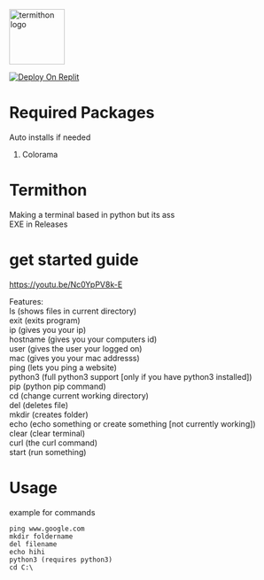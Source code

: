 <img src="https://raw.githubusercontent.com/IdkDwij/Termithon/main/termithon.ico" alt="termithon logo" height="100px">

<a href="https://replit.com/github/IdkDwij/Termithon"><img src="https://raw.githubusercontent.com/BinBashBanana/deploy-buttons/master/buttons/remade/replit.svg" alt="Deploy On Replit"></a>

# Required Packages
Auto installs if needed
1. Colorama


# Termithon
Making a terminal based in python but its ass<br>
EXE in Releases

# get started guide
https://youtu.be/Nc0YpPV8k-E

Features:<br>
ls (shows files in current directory)<br>
exit (exits program)<br>
ip (gives you your ip)<br>
hostname (gives you your computers id)<br>
user (gives the user your logged on)<br>
mac (gives you your mac addresss)<br>
ping (lets you ping a website)<br>
python3 (full python3 support [only if you have python3 installed])<br>
pip (python pip command)<br>
cd (change current working directory)<br>
del (deletes file)<br>
mkdir (creates folder)<br>
echo (echo something or create something [not currently working])<br>
clear (clear terminal)<br>
curl (the curl command)<br>
start (run something)<br>
# Usage<br>
example for commands<br>
```
ping www.google.com
mkdir foldername
del filename
echo hihi
python3 (requires python3)
cd C:\
```
